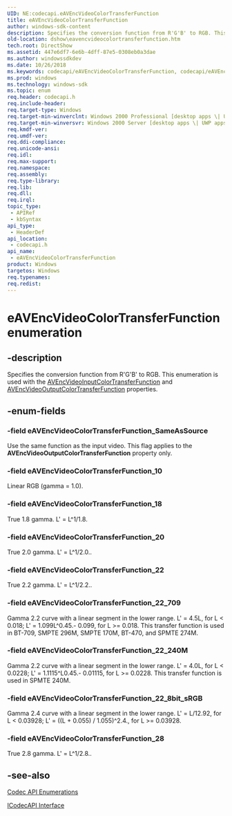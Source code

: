 ```yaml
---
UID: NE:codecapi.eAVEncVideoColorTransferFunction
title: eAVEncVideoColorTransferFunction
author: windows-sdk-content
description: Specifies the conversion function from R'G'B' to RGB. This enumeration is used with the AVEncVideoInputColorTransferFunction and AVEncVideoOutputColorTransferFunction properties.
old-location: dshow\eavencvideocolortransferfunction.htm
tech.root: DirectShow
ms.assetid: 447e6df7-6e6b-4dff-87e5-0308eb0a3dae
ms.author: windowssdkdev
ms.date: 10/26/2018
ms.keywords: codecapi/eAVEncVideoColorTransferFunction, codecapi/eAVEncVideoColorTransferFunction_10, codecapi/eAVEncVideoColorTransferFunction_18, codecapi/eAVEncVideoColorTransferFunction_20, codecapi/eAVEncVideoColorTransferFunction_22, codecapi/eAVEncVideoColorTransferFunction_22_240M, codecapi/eAVEncVideoColorTransferFunction_22_709, codecapi/eAVEncVideoColorTransferFunction_22_8bit_sRGB, codecapi/eAVEncVideoColorTransferFunction_28, codecapi/eAVEncVideoColorTransferFunction_SameAsSource, dshow.eavencvideocolortransferfunction, eAVEncVideoColorTransferFunction, eAVEncVideoColorTransferFunction enumeration [DirectShow], eAVEncVideoColorTransferFunctionEnumeration, eAVEncVideoColorTransferFunction_10, eAVEncVideoColorTransferFunction_18, eAVEncVideoColorTransferFunction_20, eAVEncVideoColorTransferFunction_22, eAVEncVideoColorTransferFunction_22_240M, eAVEncVideoColorTransferFunction_22_709, eAVEncVideoColorTransferFunction_22_8bit_sRGB, eAVEncVideoColorTransferFunction_28, eAVEncVideoColorTransferFunction_SameAsSource
ms.prod: windows
ms.technology: windows-sdk
ms.topic: enum
req.header: codecapi.h
req.include-header: 
req.target-type: Windows
req.target-min-winverclnt: Windows 2000 Professional [desktop apps \| UWP apps]
req.target-min-winversvr: Windows 2000 Server [desktop apps \| UWP apps]
req.kmdf-ver: 
req.umdf-ver: 
req.ddi-compliance: 
req.unicode-ansi: 
req.idl: 
req.max-support: 
req.namespace: 
req.assembly: 
req.type-library: 
req.lib: 
req.dll: 
req.irql: 
topic_type:
 - APIRef
 - kbSyntax
api_type:
 - HeaderDef
api_location:
 - codecapi.h
api_name:
 - eAVEncVideoColorTransferFunction
product: Windows
targetos: Windows
req.typenames: 
req.redist: 
---
```


# eAVEncVideoColorTransferFunction enumeration


## -description



Specifies the conversion function from R'G'B' to RGB. This enumeration is used with the <a href="https://msdn.microsoft.com/ccfdeb65-6188-4fea-bbef-2510271fbf1e">AVEncVideoInputColorTransferFunction</a> and <a href="https://msdn.microsoft.com/89efb1c7-cf77-465c-b6b3-5f89773c524b">AVEncVideoOutputColorTransferFunction</a> properties.




## -enum-fields




### -field eAVEncVideoColorTransferFunction_SameAsSource

Use the same function as the input video. This flag applies to the <b>AVEncVideoOutputColorTransferFunction</b> property only.


### -field eAVEncVideoColorTransferFunction_10

Linear RGB (gamma = 1.0).


### -field eAVEncVideoColorTransferFunction_18

True 1.8 gamma. L' = L^1/1.8.


### -field eAVEncVideoColorTransferFunction_20

True 2.0 gamma. L' = L^1/2.0..


### -field eAVEncVideoColorTransferFunction_22

True 2.2 gamma. L' = L^1/2.2..


### -field eAVEncVideoColorTransferFunction_22_709

Gamma 2.2 curve with a linear segment in the lower range. L' = 4.5L, for L &lt; 0.018; L' = 1.099L^0.45.- 0.099, for L &gt;= 0.018. This transfer function is used in BT-709, SMPTE 296M, SMPTE 170M, BT-470, and SPMTE 274M.


### -field eAVEncVideoColorTransferFunction_22_240M

Gamma 2.2 curve with a linear segment in the lower range. L' = 4.0L, for L &lt; 0.0228; L' = 1.1115^L0.45.- 0.01115, for L &gt;= 0.0228. This transfer function is used in SPMTE 240M.


### -field eAVEncVideoColorTransferFunction_22_8bit_sRGB

Gamma 2.4 curve with a linear segment in the lower range. L' = L/12.92, for L &lt; 0.03928; L' = ((L + 0.055) / 1.055)^2.4., for L &gt;= 0.03928.


### -field eAVEncVideoColorTransferFunction_28

True 2.8 gamma. L' = L^1/2.8..


## -see-also




<a href="https://msdn.microsoft.com/5d6e48cb-d181-448e-a96e-e5ab500427d7">Codec API Enumerations</a>



<a href="https://msdn.microsoft.com/cc3f1bd9-1d36-45e6-94e2-07f2800fd073">ICodecAPI Interface</a>
 

 

